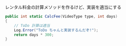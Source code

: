 レンタル料金の計算メソッドを作るけど、実装を適当にする

```csharp
public int static CalcFee(VideoType type, int days)
{
    // ToDo 計算は適当
    Log.Error("ToDo ちゃんと実装するんだぞ!");
    return days * 300;
}
```
